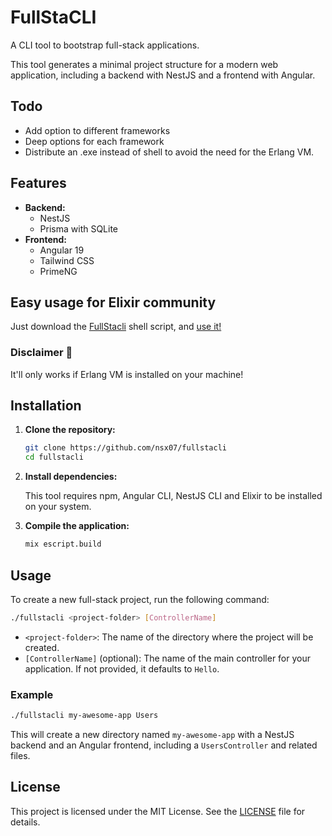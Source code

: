 # FullStaCLI

A CLI tool to bootstrap full-stack applications.

This tool generates a minimal project structure for a modern web application, including a backend with NestJS and a frontend with Angular.

## Todo

- Add option to different frameworks
- Deep options for each framework
- Distribute an .exe instead of shell to avoid the need for the Erlang VM.

## Features

- **Backend:**
  - NestJS
  - Prisma with SQLite
- **Frontend:**
  - Angular 19
  - Tailwind CSS
  - PrimeNG

## Easy usage for Elixir community

Just download the [FullStacli](/fullstacli) shell script, and [use it!](#usage)

### Disclaimer 🚫

It'll only works if Erlang VM is installed on your machine!

## Installation

1.  **Clone the repository:**

    ```bash
    git clone https://github.com/nsx07/fullstacli
    cd fullstacli
    ```

2.  **Install dependencies:**

    This tool requires npm, Angular CLI, NestJS CLI and Elixir to be installed on your system.

3.  **Compile the application:**
    ```bash
    mix escript.build
    ```

## Usage

To create a new full-stack project, run the following command:

```bash
./fullstacli <project-folder> [ControllerName]
```

- `<project-folder>`: The name of the directory where the project will be created.
- `[ControllerName]` (optional): The name of the main controller for your application. If not provided, it defaults to `Hello`.

### Example

```bash
./fullstacli my-awesome-app Users
```

This will create a new directory named `my-awesome-app` with a NestJS backend and an Angular frontend, including a `UsersController` and related files.

## License

This project is licensed under the MIT License. See the [LICENSE](LICENSE) file for details.
